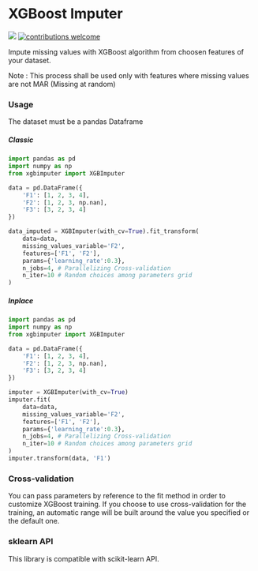 # XGBoost Imputer

[![](https://img.shields.io/github/license/antoinepay/xgbimputer.svg)](https://github.com/antoinepay/xgbimputer)
[![contributions welcome](https://img.shields.io/badge/contributions-welcome-brightgreen.svg?style=flat)](https://github.com/dwyl/esta/issues)

Impute missing values with XGBoost algorithm from choosen features of your dataset. 

Note : This process shall be used only with features where missing values are not MAR (Missing at random)

### Usage

The dataset must be a pandas Dataframe

##### Classic

```python
import pandas as pd
import numpy as np
from xgbimputer import XGBImputer

data = pd.DataFrame({
    'F1': [1, 2, 3, 4],
    'F2': [1, 2, 3, np.nan],
    'F3': [3, 2, 3, 4]
})

data_imputed = XGBImputer(with_cv=True).fit_transform(
    data=data,
    missing_values_variable='F2',
    features=['F1', 'F2'],
    params={'learning_rate':0.3},
    n_jobs=4, # Parallelizing Cross-validation
    n_iter=10 # Random choices among parameters grid
)
```

##### Inplace

```python
import pandas as pd
import numpy as np
from xgbimputer import XGBImputer

data = pd.DataFrame({
    'F1': [1, 2, 3, 4],
    'F2': [1, 2, 3, np.nan],
    'F3': [3, 2, 3, 4]
})

imputer = XGBImputer(with_cv=True)
imputer.fit(
    data=data,
    missing_values_variable='F2',
    features=['F1', 'F2'],
    params={'learning_rate':0.3},
    n_jobs=4, # Parallelizing Cross-validation
    n_iter=10 # Random choices among parameters grid
)
imputer.transform(data, 'F1')
```

### Cross-validation

You can pass parameters by reference to the fit method in order to customize XGBoost training. 
If you choose to use cross-validation for the training, an automatic range will be built around the value you specified or the default one.

### sklearn API

This library is compatible with scikit-learn API. 






